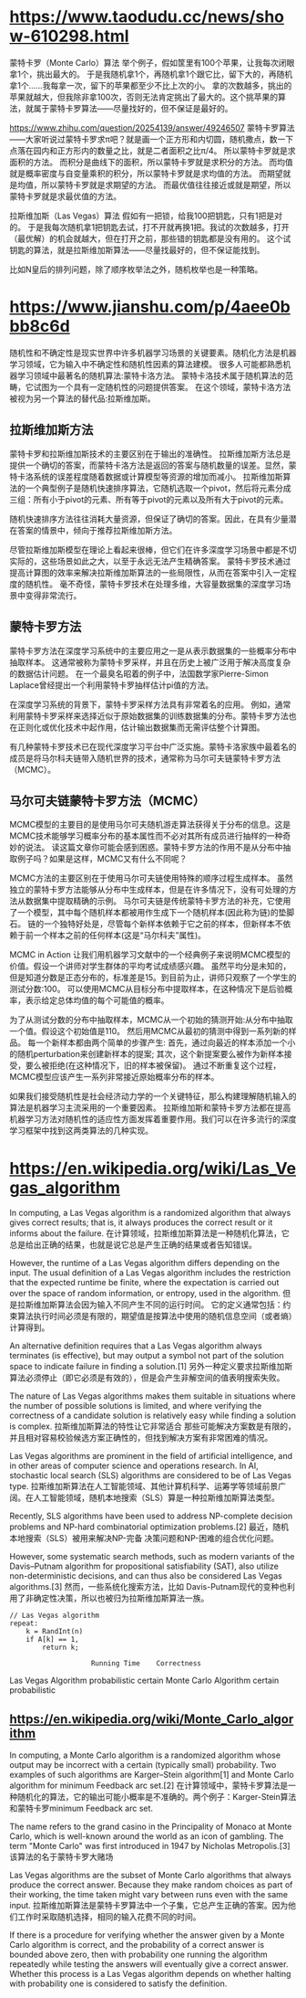 # https://www.taodudu.cc/news/show-610298.html
蒙特卡罗（Monte Carlo）算法
举个例子，假如筐里有100个苹果，让我每次闭眼拿1个，挑出最大的。
于是我随机拿1个，再随机拿1个跟它比，留下大的，再随机拿1个……我每拿一次，留下的苹果都至少不比上次的小。
拿的次数越多，挑出的苹果就越大，但我除非拿100次，否则无法肯定挑出了最大的。这个挑苹果的算法，就属于蒙特卡罗算法——尽量找好的，但不保证是最好的。

https://www.zhihu.com/question/20254139/answer/49246507
蒙特卡罗算法——大家听说过蒙特卡罗求π吧？就是画一个正方形和内切圆，随机撒点，数一下点落在园内和正方形内的数量之比，就是二者面积之比π/4。
所以蒙特卡罗就是求面积的方法。
而积分是曲线下的面积，所以蒙特卡罗就是求积分的方法。
而均值就是概率密度与自变量乘积的积分，所以蒙特卡罗就是求均值的方法。
而期望就是均值，所以蒙特卡罗就是求期望的方法。
而最优值往往接近或就是期望，所以蒙特卡罗就是求最优值的方法。


拉斯维加斯（Las Vegas）算法
假如有一把锁，给我100把钥匙，只有1把是对的。
于是我每次随机拿1把钥匙去试，打不开就再换1把。我试的次数越多，打开（最优解）的机会就越大，但在打开之前，那些错的钥匙都是没有用的。
这个试钥匙的算法，就是拉斯维加斯算法——尽量找最好的，但不保证能找到。

比如N皇后的排列问题，除了顺序枚举法之外，随机枚举也是一种策略。




# https://www.jianshu.com/p/4aee0bbb8c6d
随机性和不确定性是现实世界中许多机器学习场景的关键要素。随机化方法是机器学习领域，它为输入中不确定性和随机性因素的算法建模。
很多人可能都熟悉机器学习领域中最著名的随机算法:蒙特卡洛方法。
蒙特卡洛技术属于随机算法的范畴，它试图为一个具有一定随机性的问题提供答案。
在这个领域，蒙特卡洛方法被视为另一个算法的替代品:拉斯维加斯。

## 拉斯维加斯方法
蒙特卡罗和拉斯维加斯技术的主要区别在于输出的准确性。
拉斯维加斯方法总是提供一个确切的答案，而蒙特卡洛方法是返回的答案与随机数量的误差。显然，蒙特卡洛系统的误差程度随着数据或计算模型等资源的增加而减小。
拉斯维加斯算法的一个典型例子是随机快速排序算法，它随机选取一个pivot，然后将元素分成三组：所有小于pivot的元素、所有等于pivot的元素以及所有大于pivot的元素。

随机快速排序方法往往消耗大量资源，但保证了确切的答案。因此，在具有少量潜在答案的情景中，倾向于推荐拉斯维加斯方法。

尽管拉斯维加斯模型在理论上看起来很棒，但它们在许多深度学习场景中都是不切实际的，这些场景如此之大，以至于永远无法产生精确答案。
蒙特卡罗技术通过提高计算图的效率来解决拉斯维加斯算法的一些局限性，从而在答案中引入一定程度的随机性。
毫不奇怪，蒙特卡罗技术在处理多维，大容量数据集的深度学习场景中变得非常流行。

## 蒙特卡罗方法
蒙特卡罗方法在深度学习系统中的主要应用之一是从表示数据集的一些概率分布中抽取样本。
这通常被称为蒙特卡罗采样，并且在历史上被广泛用于解决高度复杂的数据估计问题。
在一个最臭名昭着的例子中，法国数学家Pierre-Simon Laplace曾经提出一个利用蒙特卡罗抽样估计pi值的方法。

在深度学习系统的背景下，蒙特卡罗采样方法具有非常着名的应用。
例如，通常利用蒙特卡罗采样来选择近似于原始数据集的训练数据集的分布。蒙特卡罗方法也在正则化或优化技术中起作用，估计输出数据集而无需评估整个计算图。

有几种蒙特卡罗技术已在现代深度学习平台中广泛实施。蒙特卡洛家族中最着名的成员是将马尔科夫链带入随机世界的技术，通常称为马尔可夫链蒙特卡罗方法（MCMC）。

## 马尔可夫链蒙特卡罗方法（MCMC）

MCMC模型的主要目的是使用马尔可夫随机游走算法获得关于分布的信息。这是MCMC技术能够学习概率分布的基本属性而不必对其所有成员进行抽样的一种奇妙的说法。
读这篇文章你可能会感到困惑。蒙特卡罗方法的作用不是从分布中抽取例子吗？如果是这样，MCMC又有什么不同呢？

MCMC方法的主要区别在于使用马尔可夫链使用特殊的顺序过程生成样本。
虽然独立的蒙特卡罗方法能够从分布中生成样本，但是在许多情况下，没有可处理的方法从数据集中提取精确的示例。
马尔可夫链是传统蒙特卡罗方法的补充，它使用了一个模型，其中每个随机样本都被用作生成下一个随机样本(因此称为链)的垫脚石。
链的一个独特好处是，尽管每个新样本依赖于它之前的样本，但新样本不依赖于前一个样本之前的任何样本(这是“马尔科夫”属性)。

MCMC in Action
让我们用机器学习文献中的一个经典例子来说明MCMC模型的价值。假设一个讲师对学生群体的平均考试成绩感兴趣。
虽然平均分是未知的，但是知道分数是正态分布的，标准差是15。到目前为止，讲师只观察了一个学生的测试分数:100。
可以使用MCMC从目标分布中提取样本，在这种情况下是后验概率，表示给定总体均值的每个可能值的概率。

为了从测试分数的分布中抽取样本，MCMC从一个初始的猜测开始:从分布中抽取一个值。假设这个初始值是110。
然后用MCMC从最初的猜测中得到一系列新的样品。
每一个新样本都由两个简单的步骤产生:
首先，通过向最近的样本添加一个小的随机perturbation来创建新样本的提案;
其次，这个新提案要么被作为新样本接受，要么被拒绝(在这种情况下，旧的样本被保留)。
通过不断重复这个过程，MCMC模型应该产生一系列非常接近原始概率分布的样本。

如果我们接受随机性是社会经济动力学的一个关键特征，那么构建理解随机输入的算法是机器学习主流采用的一个重要因素。
拉斯维加斯和蒙特卡罗方法都在提高机器学习方法对随机性的适应性方面发挥着重要作用。我们可以在许多流行的深度学习框架中找到这两类算法的几种实现。


# https://en.wikipedia.org/wiki/Las_Vegas_algorithm
In computing, a Las Vegas algorithm is a randomized algorithm that always gives correct results; 
that is, it always produces the correct result or it informs about the failure. 
在计算领域，拉斯维加斯算法是一种随机化算法，它总是给出正确的结果，也就是说它总是产生正确的结果或者告知错误。


However, the runtime of a Las Vegas algorithm differs depending on the input. 
The usual definition of a Las Vegas algorithm includes the restriction that the expected runtime be finite, 
where the expectation is carried out over the space of random information, or entropy, used in the algorithm. 
但是拉斯维加斯算法会因为输入不同产生不同的运行时间。
它的定义通常包括：约束算法执行时间必须是有限的，期望值是按算法中使用的随机信息空间（或者熵）计算得到。

An alternative definition requires that a Las Vegas algorithm always terminates (is effective), 
but may output a symbol not part of the solution space to indicate failure in finding a solution.[1] 
另外一种定义要求拉斯维加斯算法必须停止（即它必须是有效的），但是会产生非解空间的值表明搜索失败。

The nature of Las Vegas algorithms makes them suitable in situations where the number of possible solutions is limited, 
and where verifying the correctness of a candidate solution is relatively easy while finding a solution is complex.
拉斯维加斯算法的特性让它非常适合  那些可能解决方案数是有限的，并且相对容易校验候选方案正确性的，但找到解决方案有非常困难的情况。


Las Vegas algorithms are prominent in the field of artificial intelligence, and in other areas of computer science 
and operations research. In AI, stochastic local search (SLS) algorithms are considered to be of Las Vegas type. 
拉斯维加斯算法在人工智能领域、其他计算机科学、运筹学等领域前景广阔。在人工智能领域，随机本地搜索（SLS）算是一种拉斯维加斯算法类型。


Recently, SLS algorithms have been used to address NP-complete decision problems and NP-hard combinatorial optimization problems.[2] 
最近，随机本地搜索（SLS）被用来解决NP-完备 决策问题和NP-困难的组合优化问题。

However, some systematic search methods, such as modern variants of the Davis–Putnam algorithm for propositional satisfiability (SAT), 
also utilize non-deterministic decisions, and can thus also be considered Las Vegas algorithms.[3]
然而，一些系统化搜索方法，比如 Davis-Putnam现代的变种也利用了非确定性决策，所以也被归为拉斯维加斯算法一族。

```text
// Las Vegas algorithm
repeat:
    k = RandInt(n)
    if A[k] == 1,
        return k;
```


                        Running Time    Correctness
Las Vegas Algorithm     probabilistic   certain
Monte Carlo Algorithm   certain         probabilistic


## https://en.wikipedia.org/wiki/Monte_Carlo_algorithm
In computing, a Monte Carlo algorithm is a randomized algorithm whose output may be incorrect with a certain (typically small) probability. 
Two examples of such algorithms are Karger–Stein algorithm[1] and Monte Carlo algorithm for minimum Feedback arc set.[2]
在计算领域中，蒙特卡罗算法是一种随机化的算法，它的输出可能小概率是不准确的。两个例子：Karger-Stein算法和蒙特卡罗minimum Feedback arc set.


The name refers to the grand casino in the Principality of Monaco at Monte Carlo, which is well-known around the world as an icon of gambling. 
The term "Monte Carlo" was first introduced in 1947 by Nicholas Metropolis.[3]
该算法的名于蒙特卡罗大赌场


Las Vegas algorithms are the subset of Monte Carlo algorithms that always produce the correct answer. 
Because they make random choices as part of their working, the time taken might vary between runs even with the same input.
拉斯维加斯算法是蒙特卡罗算法中一个子集，它总产生正确的答案。因为他们工作时采取随机选择，相同的输入花费不同的时间。

If there is a procedure for verifying whether the answer given by a Monte Carlo algorithm is correct, 
and the probability of a correct answer is bounded above zero, 
then with probability one running the algorithm repeatedly while testing the answers will eventually give a correct answer. 
Whether this process is a Las Vegas algorithm depends on whether halting with probability one is considered to satisfy the definition.
 
